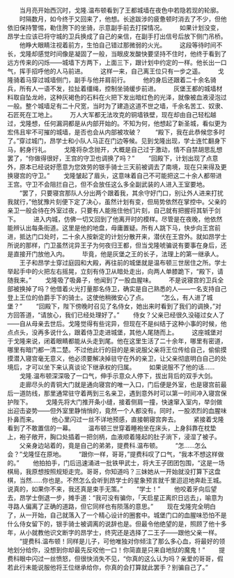 　　当月亮开始西沉时，戈隆.温布顿看到了王都城墙在夜色中若隐若现的轮廓。
　　时隔数月，如今终于又回来了，他想。长途跋涉的疲惫顿时消去了不少，但他依旧保持警惕，勒住胯下的坐骑，示意副手前去打探情况。
　　如果计划没变，昂学士应该已将守城的卫兵换成了自己的亲信，在副手打出信号后放下侧门吊桥。
　　他睁大眼睛注视着前方，生怕自己错过那微弱的火光。
　　这段等待时间不长，戈隆却感觉时间像是凝固了一般，当眼皮发酸快要坚持不住时，他终于看到了远方传来的闪烁——城墙下方两下，上面三下，跟计划中约定的一样。他长出一口气，挥手招呼他的人马前进。
　　这样一来，自己离王位只有一步之遥。
　　戈隆骑着马穿过城墙侧门，副手与他并肩前行。
　　他的身后还跟着二十余名骑兵，所有人一语不发，拉扯着缰绳，控制坐骑缓步前进。
　　灰堡王都的城墙材料取自坠龙岭，这种灰褐色的石料在火把下发出暗红色的光泽，就像被血液浸泡过一般。整个城墙足有二十尺宽，当时为了建造这道不世之墙，千余名苦工、奴隶、石匠死在工地上。
　　万人大军都无法攻克的铜墙铁壁，现在却由自己轻松越过，戈隆想，任何漏洞都是从内部开始的。不知为何，他想起了新圣城，看似更为宏伟且牢不可摧的城墙，是否也会从内部被攻破？
　　“殿下，我在此恭候您多时了。”穿过城门，昂学士和小队人马正在门边等候。见到戈隆出现，学士连忙翻身下马，躬身行礼。
　　戈隆将杂念抛开，大概是自己过于激动，情不自禁胡思乱想罢了，“你做得很好，王宫的守卫也调换了吗？”
　　“回殿下，计划出现了点意外，原本已经说好愿意为您效劳的银手骑士三天前被调去了南境，现在只来得及更换寝宫的守卫。”
　　戈隆皱起了眉头，这意味着自己不可能把这二十余人都带进王宫。守卫不会阻拦自己，但不会放任这么多全副武装的人进入王室要地。
　　“罢了，只要寝宫那队人分出两个跟着我，其余守好门口，别让外人进来打扰我就行，”他犹豫片刻便下定了决心，虽然计划有变，但局势依然在掌控中。父亲的亲卫一般会待在外室过夜，只要有人能拖住他们片刻，自己就有把握将其斩于剑下。
　　进入内城，仿佛一切又回到了他离开时的模样。尽管是在夜晚，他依然能辨认出每条街道。这里是他的地盘，毋庸置疑。所有人跳下马，快步向王宫前进，抵达门口处时，二十余人按新定的计划分散开来，潜伏在王宫外。就如昂学士所说的那样，门卫虽然诧异王子为何夜归王都，但当戈隆唬骗说有要事在身后，还是直接开门放他入内。
　　毕竟，他是灰堡之王的长子，法理上的第一继承人。
　　王子和昂学士穿过庭园和大殿，再往前的城堡就是温布顿三世居住之所。学士举起手中的火把左右摇晃，立刻有侍卫从暗处走出，向两人单膝跪下，“殿下，请随我来。”
　　戈隆吸了吸鼻子，他闻到了一股血腥味。
　　不是说寝宫的卫兵全部被换掉了吗？他借着火光打量那名侍卫，确实是自己熟悉的人——一名支持自己登上王位的伯爵手下的骑士。这使他稍微安心了点。
　　“怎么，有人进了城堡？”
　　“回殿下，陛下傍晚时召见了名侍女，她出来时看到了我们的调换，”对方回答道，“请放心，我们已经处理好了。”
　　侍女？父亲已经很久没碰过女人了——自从母亲去世后。戈隆觉得有些诧异，但现在不是纠结于这种小事的时候，他点点头，没再多说什么，跟着侍卫走进城堡，其他人尾随而上。
　　这座城堡对于戈隆来说，闭着眼睛都能从头走到尾。他在这里生活了二十余年，哪里有密道，哪里有暗门都一清二楚。不过他此行的目的是来说服父亲将王位传给自己，偷偷摸摸潜入寝宫毫无意义，他必须要解决掉驻守在外的亲卫，让父亲彻底明白自己的处境后，才可以坐下来认真谈论下继承权的归属。
　　如果说服不了他的话……
　　戈隆.温布顿深深吸了一口气，伸手示意众人停下，拔出背后的双手大剑。
　　走廊尽头的青铜大门就是通向寝宫的唯一入口，门后便是外室，也是寝宫前最后一道防线，那里通常驻守着两到三名亲卫，遇到意外时可以第一时间冲入寝宫保护陛下。
　　戈隆先将大门推开条小缝，接着侧肩一撞，快速窜入室内，举剑做出迎击姿势——但外室里静悄悄的，竟然一个人都没有。同时，一股浓烈的血腥味扑鼻而来。
　　他心里闪过一丝不详地预感，直接朝寝宫奔去。
　　紧接着戈隆看到了不敢置信的一幕。
　　温布顿三世穿着睡袍坐在床头，上身斜靠在枕垫上，袍子敞开，胸口处插着一把剑柄，血液顺着隆起的肚子淌下，浸湿了被子。
　　父亲身边站着的，竟是自己的弟弟，提费科.温布顿。
　　“怎……怎么会？”戈隆怔在原地。
　　“跟你一样，哥哥，”提费科叹了口气，“我本不想这样做的。”
　　他拍拍手，门后迅速涌进一批铁甲武士，将大王子团团包围，“这是一场棋局，我原想按照规矩走完。哥哥，你知道吗？三妹她从一开始就没打算下这盘棋，当然……你也是。不然怎么会听到昂学士的星象预言就千里迢迢地奔赴王城。说真的，如果你不来，我还真是束手无策。”
　　“学士！”
　　他咬着牙向后望去，昂学士倒退一步，摊手道：“我可没有骗你，「天启星正离炽日远去」，喻意为寻路人偏离了正确的道路，但它同样也有陨落的意思。”
　　现在戈隆完全明白了，从一开始，自己就落入了一个精心设计的圈套中。城堡门口的血腥味恐怕不是什么侍女留下的，银手骑士被调离的说辞也是。但最令他绝望的是，照顾了他十多年，从小就教他识文断字的昂学士，终究还是选择了二王子——跟他父亲一样。
　　“提费科.温布顿！同样是儿子，可他唯独对你倾注了那么多心血，将最好的领地划分给你，没想到你却最先反咬他一口！你简直是只来自地狱的魔鬼！”
　　提费科眼中闪过一丝愤怒，但很快消失不见，“你真的这么认为吗？亲爱的哥哥，假若此行未能说服他将王位继承给你，你真的会打算就此罢手？别骗自己了。”